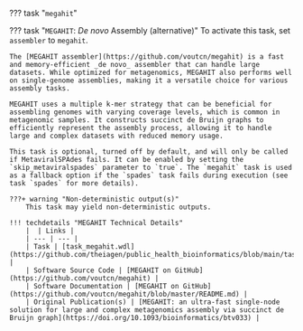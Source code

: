 <!-- if: theiaviral -->
??? task "`megahit`"
<!-- endif -->
<!-- if: theiaprok -->
??? task "`MEGAHIT`: _De novo_ Assembly (alternative)"
    To activate this task, set `assembler` to `megahit`.
<!-- endif -->

    The [MEGAHIT assembler](https://github.com/voutcn/megahit) is a fast and memory-efficient _de novo_ assembler that can handle large datasets. While optimized for metagenomics, MEGAHIT also performs well on single-genome assemblies, making it a versatile choice for various assembly tasks.

    MEGAHIT uses a multiple k-mer strategy that can be beneficial for assembling genomes with varying coverage levels, which is common in metagenomic samples. It constructs succinct de Bruijn graphs to efficiently represent the assembly process, allowing it to handle large and complex datasets with reduced memory usage.

<!-- if: theiaviral -->
    This task is optional, turned off by default, and will only be called if MetaviralSPAdes fails. It can be enabled by setting the `skip_metaviralspades` parameter to `true`. The `megahit` task is used as a fallback option if the `spades` task fails during execution (see task `spades` for more details).
<!-- endif -->

    ???+ warning "Non-deterministic output(s)"
        This task may yield non-deterministic outputs.

    !!! techdetails "MEGAHIT Technical Details"
        |  | Links |
        | --- | --- |
        | Task | [task_megahit.wdl](https://github.com/theiagen/public_health_bioinformatics/blob/main/tasks/assembly/task_megahit.wdl) |
        | Software Source Code | [MEGAHIT on GitHub](https://github.com/voutcn/megahit) |
        | Software Documentation | [MEGAHIT on GitHub](https://github.com/voutcn/megahit/blob/master/README.md) |
        | Original Publication(s) | [MEGAHIT: an ultra-fast single-node solution for large and complex metagenomics assembly via succinct de Bruijn graph](https://doi.org/10.1093/bioinformatics/btv033) |
